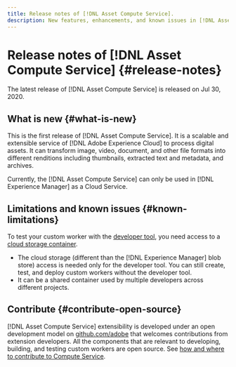 ```yaml
---
title: Release notes of [!DNL Asset Compute Service].
description: New features, enhancements, and known issues in [!DNL Asset Compute Service].
---
```


# Release notes of [!DNL Asset Compute Service] {#release-notes}

The latest release of [!DNL Asset Compute Service] is released on Jul 30, 2020.

<!--

To test your custom worker with the [developer tool](https://github.com/adobe/asset-compute-devtool), you need access to a [cloud storage container](https://github.com/adobe/asset-compute-devtool#prerequisites). Currently, Adobe supports Azure Blob Storage and AWS S3.

>[!NOTE]
>
>Cloud storage access is only required for using the developer tool. You can still create, test and deploy custom workers with out using the developer tool.
-->

## What is new {#what-is-new}

This is the first release of [!DNL Asset Compute Service]. It is a scalable and extensible service of [!DNL Adobe Experience Cloud] to process digital assets. It can transform image, video, document, and other file formats into different renditions including thumbnails, extracted text and metadata, and archives.

Currently, the [!DNL Asset Compute Service] can only be used in [!DNL Experience Manager] as a Cloud Service.

## Limitations and known issues {#known-limitations}

To test your custom worker with the [developer tool](https://github.com/adobe/asset-compute-devtool), you need access to a [cloud storage container](https://github.com/adobe/asset-compute-devtool#prerequisites).

* The cloud storage (different than the [!DNL Experience Manager] blob store) access is needed only for the developer tool. You can still create, test, and deploy custom workers without the developer tool.
* It can be a shared container used by multiple developers across different projects.

## Contribute {#contribute-open-source}

[!DNL Asset Compute Service] extensibility is developed under an open development model on [github.com/adobe](https://github.com/adobe) that welcomes contributions from extension developers. All the components that are relevant to developing, building, and testing custom workers are open source. See [how and where to contribute to Compute Service](contribute-to-compute-service.md).

<!-- **TBD:**
* Are we versioning the releases?
* Is there any compatibility information to be added? With Project Firefly versions, or AEMaaCS releases, or other offerings/integrations such as InDesign Server?
-->
